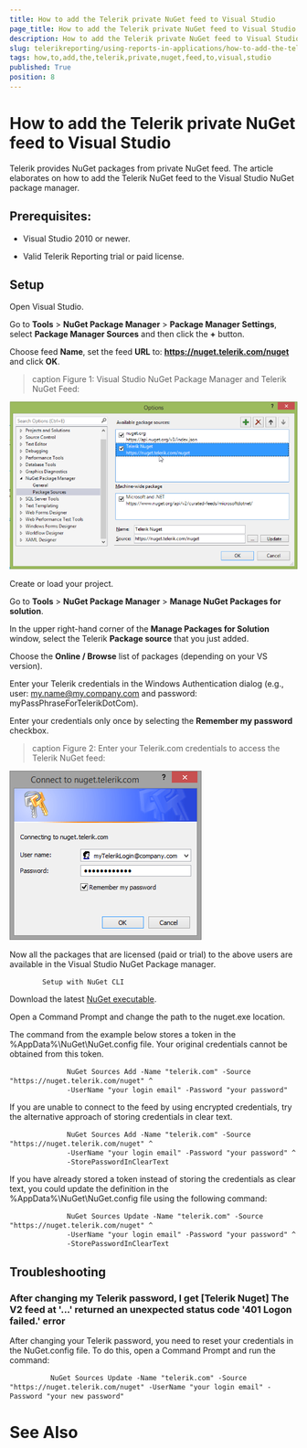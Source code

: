 ```yaml
---
title: How to add the Telerik private NuGet feed to Visual Studio
page_title: How to add the Telerik private NuGet feed to Visual Studio | for Telerik Reporting Documentation
description: How to add the Telerik private NuGet feed to Visual Studio
slug: telerikreporting/using-reports-in-applications/how-to-add-the-telerik-private-nuget-feed-to-visual-studio
tags: how,to,add,the,telerik,private,nuget,feed,to,visual,studio
published: True
position: 8
---
```


# How to add the Telerik private NuGet feed to Visual Studio



Telerik provides NuGet packages from private NuGet feed. 
        The article elaborates on how to add the Telerik NuGet feed to the Visual Studio NuGet package manager. 
      

## Prerequisites:

* Visual Studio 2010 or newer.

* Valid Telerik Reporting trial or paid license.

## Setup

Open Visual Studio.
            

Go to __Tools__ > __NuGet Package Manager__ > __Package Manager Settings__, select __Package Manager Sources__ and then click the __+__ button.
            

Choose feed __Name__, set the feed __URL__ to: __https://nuget.telerik.com/nuget__ and click __OK__.
            
>caption Figure 1: Visual Studio NuGet Package Manager and Telerik NuGet Feed:

  
  ![nuged feed](images/nuged-feed-in-npm.png)

Create or load your project.
            

Go to __Tools__ > __NuGet Package Manager__ > __Manage NuGet Packages for solution__.
            

In the upper right-hand corner of the __Manage Packages for Solution__ window, select the Telerik __Package source__ that you just added.
            

Choose the __Online / Browse__ list of packages (depending on your VS version).
            

Enter your Telerik credentials in the Windows Authentication dialog (e.g., user: my.name@my.company.com and password: myPassPhraseForTelerikDotCom).
            

Enter your credentials only once by selecting the __Remember my password__ checkbox.
            
>caption Figure 2: Enter your Telerik.com credentials to access the Telerik NuGet feed:

  
  ![nuget Wcredentials](images/nuget-credentials.png)

Now all the packages that are licensed (paid or trial) to the above users are available in the Visual Studio NuGet Package manager.
            
            Setup with NuGet CLI
          

Download the latest
                  [NuGet executable](https://dist.nuget.org/win-x86-commandline/latest/nuget.exe).
                

Open a Command Prompt and change the path to the nuget.exe location.
                

The command from the example below stores a token in the
                  %AppData%\NuGet\NuGet.config file. Your original credentials cannot be 
                  obtained from this token.
                

	
                  NuGet Sources Add -Name "telerik.com" -Source "https://nuget.telerik.com/nuget" ^
                  -UserName "your login email" -Password "your password"
                



If you are unable to connect to the feed by using encrypted credentials, 
                  try the alternative approach of storing credentials in clear text.
                

	
                  NuGet Sources Add -Name "telerik.com" -Source "https://nuget.telerik.com/nuget" ^
                  -UserName "your login email" -Password "your password" ^
                  -StorePasswordInClearText
                



If you have already stored a token instead of storing the credentials as clear text, 
                  you could update the definition in the %AppData%\NuGet\NuGet.config file using 
                  the following command:
                

	
                  NuGet Sources Update -Name "telerik.com" -Source "https://nuget.telerik.com/nuget" ^
                  -UserName "your login email" -Password "your password" ^
                  -StorePasswordInClearText
                



## Troubleshooting

### After changing my Telerik password, I get [Telerik Nuget] The V2 feed at '...' returned an unexpected status code '401 Logon failed.' error

After changing your Telerik password,
              you need to reset your credentials in the NuGet.config file.
              To do this, open a Command Prompt and run the command:
            

	
              NuGet Sources Update -Name "telerik.com" -Source "https://nuget.telerik.com/nuget" -UserName "your login email" -Password "your new password"
            



# See Also
